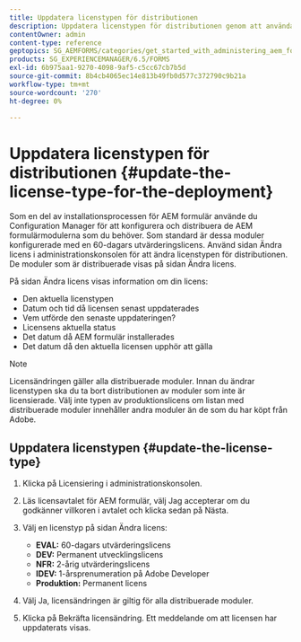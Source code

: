 ```yaml
---
title: Uppdatera licenstypen för distributionen
description: Uppdatera licenstypen för distributionen genom att använda sidan Ändra licens i administrationskonsolen.
contentOwner: admin
content-type: reference
geptopics: SG_AEMFORMS/categories/get_started_with_administering_aem_forms_on_jee
products: SG_EXPERIENCEMANAGER/6.5/FORMS
exl-id: 6b975aa1-9270-4098-9af5-c5cc67cb7b5d
source-git-commit: 8b4cb4065ec14e813b49fb0d577c372790c9b21a
workflow-type: tm+mt
source-wordcount: '270'
ht-degree: 0%

---
```


# Uppdatera licenstypen för distributionen {#update-the-license-type-for-the-deployment}

Som en del av installationsprocessen för AEM formulär använde du Configuration Manager för att konfigurera och distribuera de AEM formulärmodulerna som du behöver. Som standard är dessa moduler konfigurerade med en 60-dagars utvärderingslicens. Använd sidan Ändra licens i administrationskonsolen för att ändra licenstypen för distributionen. De moduler som är distribuerade visas på sidan Ändra licens.

På sidan Ändra licens visas information om din licens:

* Den aktuella licenstypen
* Datum och tid då licensen senast uppdaterades
* Vem utförde den senaste uppdateringen?
* Licensens aktuella status
* Det datum då AEM formulär installerades
* Det datum då den aktuella licensen upphör att gälla

>[!NOTE]
>
>Licensändringen gäller alla distribuerade moduler. Innan du ändrar licenstypen ska du ta bort distributionen av moduler som inte är licensierade. Välj inte typen av produktionslicens om listan med distribuerade moduler innehåller andra moduler än de som du har köpt från Adobe.

## Uppdatera licenstypen {#update-the-license-type}

1. Klicka på Licensiering i administrationskonsolen.
1. Läs licensavtalet för AEM formulär, välj Jag accepterar om du godkänner villkoren i avtalet och klicka sedan på Nästa.
1. Välj en licenstyp på sidan Ändra licens:

   * **EVAL:** 60-dagars utvärderingslicens
   * **DEV:** Permanent utvecklingslicens
   * **NFR:** 2-årig utvärderingslicens
   * **IDEV:** 1-årsprenumeration på Adobe Developer
   * **Produktion:** Permanent licens

1. Välj Ja, licensändringen är giltig för alla distribuerade moduler.
1. Klicka på Bekräfta licensändring. Ett meddelande om att licensen har uppdaterats visas.
